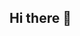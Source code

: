 ## Hi there 👋

<!--
**jcg6074/jcg6074** is a ✨ _special_ ✨ repository because its `README.md` (this file) appears on your GitHub profile.

![Top Langs](https://github-readme-stats.vercel.app/api/top-langs/?username=jcg6074&layout=compact)
-->
